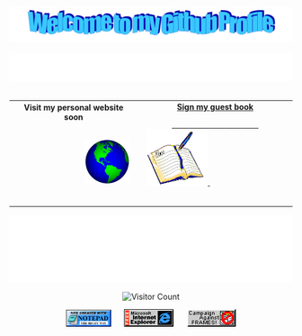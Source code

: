 <!-- "Hero" Header -->
<div align="center">
 
  <img src="https://github.com/varunmehra1661/varunmehra1661/blob/master/images/welcome.png" style="max-width: 100%;" alt="Welcome to my Github Profile" />
  <br />
  <br />
  <img height="50" alt="My Name is Varun Mehra and I like Programming" src="https://raw.githubusercontent.com/varunmehra1661/varunmehra1661/master/images/personal_note.svg" />
  <br />
  <br />

</div>

<!-- Social -->
<table width="100%">
<tr>
<td align="center">
<!-- <a href="https://www.varunmehra.me"> -->
<strong>Visit my personal website soon</strong>
<br />
<br />

<!-- Centering something has never been easy, has it? -->
<span>&nbsp;&nbsp;&nbsp;&nbsp;&nbsp;&nbsp;&nbsp;&nbsp;</span>
<span>&nbsp;&nbsp;&nbsp;&nbsp;&nbsp;&nbsp;&nbsp;&nbsp;</span>
<span>&nbsp;&nbsp;&nbsp;&nbsp;&nbsp;&nbsp;&nbsp;&nbsp;</span>
<span>&nbsp;&nbsp;&nbsp;&nbsp;</span>
<img alt="Globe" height="80" src="https://github.com/varunmehra1661/varunmehra1661/blob/master/images/globe.gif?raw=true">
</a>
<span>&nbsp;&nbsp;&nbsp;&nbsp;&nbsp;&nbsp;&nbsp;&nbsp;</span>
<span>&nbsp;&nbsp;&nbsp;&nbsp;&nbsp;&nbsp;&nbsp;&nbsp;</span>
<span>&nbsp;&nbsp;&nbsp;&nbsp;&nbsp;&nbsp;&nbsp;&nbsp;</span>
<span>&nbsp;&nbsp;&nbsp;&nbsp;&nbsp;&nbsp;&nbsp;&nbsp;</span>
</td>
<td align="center">
<a href="https://github.com/varunmehra1661/varunmehra1661/issues/new?template=Guestbook_entry.md">
<strong>Sign my guest book</strong>
<br />

<span>&nbsp;&nbsp;&nbsp;&nbsp;&nbsp;&nbsp;&nbsp;&nbsp;</span>
<span>&nbsp;&nbsp;&nbsp;&nbsp;&nbsp;&nbsp;&nbsp;&nbsp;</span>
<span>&nbsp;&nbsp;&nbsp;&nbsp;&nbsp;&nbsp;&nbsp;</span> 
<span>&nbsp;&nbsp;&nbsp;&nbsp;&nbsp;&nbsp;&nbsp;</span> 
<span>&nbsp;&nbsp;&nbsp;&nbsp;&nbsp;&nbsp;&nbsp;</span> 
<img height="100" alt="Book" src="https://raw.githubusercontent.com/varunmehra1661/varunmehra1661/master/images/book.gif"> 
</a>
<span>&nbsp;&nbsp;&nbsp;&nbsp;&nbsp;&nbsp;&nbsp;&nbsp;</span>
<span>&nbsp;&nbsp;&nbsp;&nbsp;&nbsp;&nbsp;&nbsp;&nbsp;</span>
<span>&nbsp;&nbsp;&nbsp;&nbsp;&nbsp;&nbsp;&nbsp;&nbsp;</span>
<span>&nbsp;&nbsp;&nbsp;&nbsp;&nbsp;&nbsp;&nbsp;&nbsp;</span>
<span>&nbsp;&nbsp;&nbsp;&nbsp;&nbsp;&nbsp;&nbsp;&nbsp;</span>    
</td>
</tr>
</table>

<!-- Footer -->

<div align="center">

<img height="120" alt="Thanks for visiting me" width="100%" src="https://raw.githubusercontent.com/varunmehra1661/varunmehra1661/master/images/marquee.svg" />
<br />


![Visitor Count](https://profile-counter.glitch.me/varunmehra1661/count.svg)


<img src="https://raw.githubusercontent.com/varunmehra1661/varunmehra1661/master/images/notepad.gif" alt="Site created with Notepad" height="30" />
<!-- "margin-right: whatever;" -->
<span>&nbsp;&nbsp;&nbsp;&nbsp;</span>  
<img src="https://raw.githubusercontent.com/varunmehra1661/varunmehra1661/master/images/ie_logo.gif" alt="Microsoft Internet Explorer" />
<span>&nbsp;&nbsp;&nbsp;&nbsp;</span>  
<img src="https://raw.githubusercontent.com/varunmehra1661/varunmehra1661/master/images/noframes.gif" alt="Microsoft Internet Explorer" />

</div>

